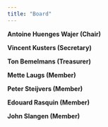 ```yaml
---
title: "Board"
---
```


**Antoine Huenges Wajer (Chair)**

**Vincent Kusters (Secretary)**

**Ton Bemelmans (Treasurer)**

**Mette Laugs (Member)**

**Peter Steijvers (Member)**

**Edouard Rasquin (Member)**

**John Slangen (Member)**


